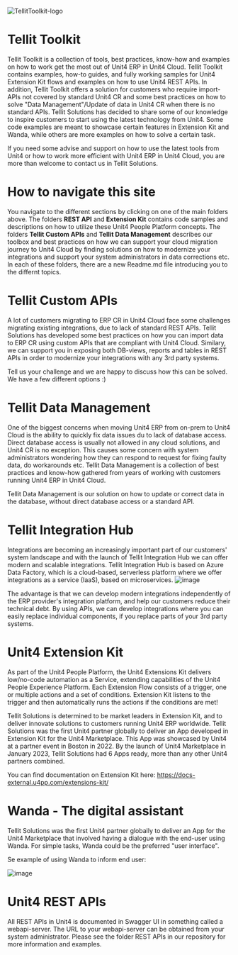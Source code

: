 ![TellitToolkit-logo](https://user-images.githubusercontent.com/98328584/150934281-1a3af557-2be5-426d-b6d7-e1de4869f5a4.png)

# Tellit Toolkit

Tellit Toolkit is a collection of tools, best practices, know-how and examples on how to work get the most out of Unit4 ERP in Unit4 Cloud. 
Tellit Toolkit contains examples, how-to guides, and fully working samples for Unit4 Extension Kit flows and examples on how to use Unit4 REST APIs.
In addition, Tellit Toolkit offers a solution for customers who require import-APIs not covered by standard Unit4 CR and some best practices on how to solve "Data Management"/Update of data in Unit4 CR when there is no standard APIs.
Tellit Solutions has decided to share some of our knowledge to inspire customers to start using the latest technology from Unit4.
Some code examples are meant to showcase certain features in Extension Kit and Wanda, while others are more examples on how to solve a certain task.

If you need some advise and support on how to use the latest tools from Unit4 or how to work more efficient with Unit4 ERP in Unit4 Cloud, you are more than welcome to contact us in Tellit Solutions.

# How to navigate this site
You navigate to the different sections by clicking on one of the main folders above.
The folders **REST API** and **Extension Kit** contains code samples and descriptions on how to utilize these Unit4 People Platform concepts.
The folders **Tellit Custom APIs** and **Tellit Data Management** describes our toolbox and best practices on how we can support your cloud migration journey to Unit4 Cloud by finding solutions on how to modernize your integrations and support your system administrators in data corrections etc. In each of these folders, there are a new Readme.md file introducing you to the differnt topics.


# Tellit Custom APIs

A lot of customers migrating to ERP CR in Unit4 Cloud face some challenges migrating existing integrations, due to lack of standard REST APIs.
Tellit Solutions has developed some best practices on how you can import data to ERP CR using custom APIs that are compliant with Unit4 Cloud.
Similary, we can support you in exposing both DB-views, reports and tables in REST APIs in order to modernize your integrations with any 3rd party systems.

Tell us your challenge and we are happy to discuss how this can be solved. We have a few different options :)


# Tellit Data Management

One of the biggest concerns when moving Unit4 ERP from on-prem to Unit4 Cloud is the ability to quickly fix data issues du to lack of database access.
Direct database access is usually not allowed in any cloud solutions, and Unit4 CR is no exception. This causes some concern with system administrators wondering how they can respond to request for fixing faulty data, do workarounds etc.
Tellit Data Management is a collection of best practices and know-how gathered from years of working with customers running Unit4 ERP in Unit4 Cloud.

Tellit Data Management is our solution on how to update or correct data in the database, without direct database access or a standard API.


# Tellit Integration Hub

Integrations are becoming an increasingly important part of our customers' system landscape and with the launch of Tellit Integration Hub we can offer modern and scalable integrations. Tellit Integration Hub is based on Azure Data Factory, which is a cloud-based, serverless platform where we offer integrations as a service (IaaS), based on microservices.
![image](https://user-images.githubusercontent.com/112073908/214807473-7fc3a357-2f52-4a38-bc63-f3072e51647b.png)

The advantage is that we can develop modern integrations independently of the ERP provider's integration platform, and help our customers reduce their technical debt. By using APIs, we can develop integrations where you can easily replace individual components, if you replace parts of your 3rd party systems.


# Unit4 Extension Kit

As part of the Unit4 People Platform, the Unit4 Extensions Kit delivers low/no-code automation as a Service, extending capabilities of the Unit4 People Experience Platform.
Each Extension Flow consists of a trigger, one or multiple actions and a set of conditions. Extension Kit listens to the trigger and then automatically runs the actions if the conditions are met!

Tellit Solutions is determined to be market leaders in Extension Kit, and to deliver innovate solutions to customers running Unit4 ERP worldwide.
Tellit Solutions was the first Unit4 partner globally to deliver an App developed in Extension Kit for the Unit4 Marketplace. 
This App was showcased by Unit4 at a partner event in Boston in 2022. By the launch of Unit4 Marketplace in January 2023, Tellit Solutions had 6 Apps ready, more than any other Unit4 partners combined.

You can find documentation on Extension Kit here: https://docs-external.u4pp.com/extensions-kit/



# Wanda - The digital assistant

Tellit Solutions was the first Unit4 partner globally to deliver an App for the Unit4 Marketplace that involved having a dialogue with the end-user using Wanda.
For simple tasks, Wanda could be the preferred "user interface".

Se example of using Wanda to inform end user:

![image](https://user-images.githubusercontent.com/98328584/150832575-2780e639-a1fa-488e-bbb3-ad8a5a4b3e4d.png)




# Unit4 REST APIs

All REST APIs in Unit4 is documented in Swagger UI in something called a webapi-server. 
The URL to your webapi-server can be obtained from your system administrator.
Please see the folder REST APIs in our repository for more information and examples.



